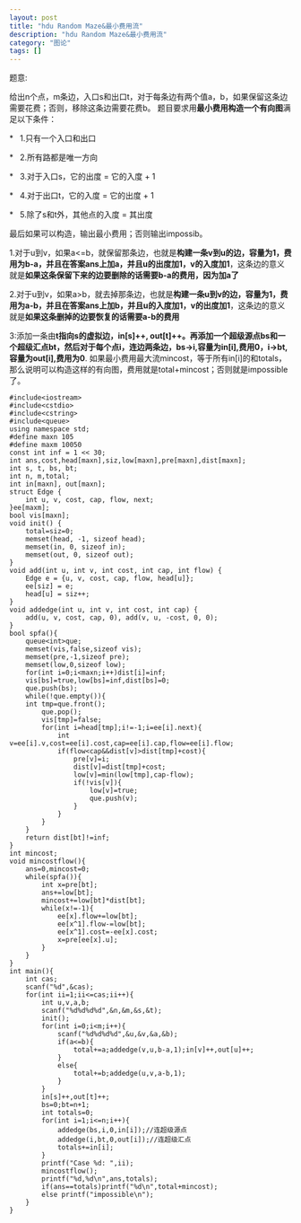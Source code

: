 ```yaml
---
layout: post
title: "hdu Random Maze&最小费用流"
description: "hdu Random Maze&最小费用流"
category: "图论"
tags: []
---
```



题意:

给出n个点，m条边，入口s和出口t，对于每条边有两个值a，b，如果保留这条边需要花费；否则，移除这条边需要花费b。
题目要求用**最小费用构造一个有向图**满足以下条件：

*   1.只有一个入口和出口

*   2.所有路都是唯一方向

*   3.对于入口s，它的出度 = 它的入度 + 1

*   4.对于出口t，它的入度 = 它的出度 + 1

*   5.除了s和t外，其他点的入度 = 其出度

最后如果可以构造，输出最小费用；否则输出impossib。

1.对于u到v，如果a<=b，就保留那条边，也就是**构建一条v到u的边，容量为1，费用为b-a，并且在答案ans上加a，并且u的出度加1，v的入度加1**，这条边的意义就是**如果这条保留下来的边要删除的话需要b-a的费用，因为加a了**

2.对于u到v，如果a>b，就去掉那条边，也就是**构建一条u到v的边，容量为1，费用为a-b，并且在答案ans上加b，并且u的入度加1，v的出度加1**，这条边的意义就是**如果这条删掉的边要恢复的话需要a-b的费用**

3:添加一条由**t指向s的虚拟边，in[s]++, out[t]++。再添加一个超级源点bs和一个超级汇点bt，然后对于每个点i，连边两条边，bs->i,容量为in[i],费用0，i->bt,容量为out[i],费用为0**.
如果最小费用最大流mincost，等于所有in[i]的和totals，那么说明可以构造这样的有向图，费用就是total+mincost；否则就是impossible了。


	
	#include<iostream>
	#include<cstdio>
	#include<cstring>
	#include<queue>
	using namespace std;
	#define maxn 105
	#define maxm 10050
	const int inf = 1 << 30;
	int ans,cost,head[maxn],siz,low[maxn],pre[maxn],dist[maxn];
	int s, t, bs, bt;
	int n, m,total;
	int in[maxn], out[maxn];
	struct Edge {
		int u, v, cost, cap, flow, next;
	}ee[maxm];
	bool vis[maxn];
	void init() {
		total=siz=0;
		memset(head, -1, sizeof head);
		memset(in, 0, sizeof in);
		memset(out, 0, sizeof out);
	}
	void add(int u, int v, int cost, int cap, int flow) {
		Edge e = {u, v, cost, cap, flow, head[u]};
		ee[siz] = e;
		head[u] = siz++;
	}
	void addedge(int u, int v, int cost, int cap) {
		add(u, v, cost, cap, 0), add(v, u, -cost, 0, 0);
	}
	bool spfa(){
		queue<int>que;
		memset(vis,false,sizeof vis);
		memset(pre,-1,sizeof pre);
		memset(low,0,sizeof low);
		for(int i=0;i<maxn;i++)dist[i]=inf;
		vis[bs]=true,low[bs]=inf,dist[bs]=0;
		que.push(bs);
		while(!que.empty()){
		int tmp=que.front();
			que.pop();
			vis[tmp]=false;
			for(int i=head[tmp];i!=-1;i=ee[i].next){
				int v=ee[i].v,cost=ee[i].cost,cap=ee[i].cap,flow=ee[i].flow;
				if(flow<cap&&dist[v]>dist[tmp]+cost){
					pre[v]=i;
					dist[v]=dist[tmp]+cost;
					low[v]=min(low[tmp],cap-flow);
					if(!vis[v]){
						low[v]=true;
						que.push(v);
					}
				}
			}
		}
		return dist[bt]!=inf;
	}
	int mincost;
	void mincostflow(){
		ans=0,mincost=0;
		while(spfa()){
			int x=pre[bt];
			ans+=low[bt];
			mincost+=low[bt]*dist[bt];
			while(x!=-1){
				ee[x].flow+=low[bt];
				ee[x^1].flow-=low[bt];
				ee[x^1].cost=-ee[x].cost;
				x=pre[ee[x].u];
			}
		}
	}
	int main(){
		int cas;
		scanf("%d",&cas);
		for(int ii=1;ii<=cas;ii++){
			int u,v,a,b;
			scanf("%d%d%d%d",&n,&m,&s,&t);
			init();
			for(int i=0;i<m;i++){
				scanf("%d%d%d%d",&u,&v,&a,&b);
				if(a<=b){
					total+=a;addedge(v,u,b-a,1);in[v]++,out[u]++;
				}
				else{
					total+=b;addedge(u,v,a-b,1);
				}
			}
			in[s]++,out[t]++;
			bs=0;bt=n+1;
			int totals=0;
			for(int i=1;i<=n;i++){
				addedge(bs,i,0,in[i]);//连超级源点
				addedge(i,bt,0,out[i]);//连超级汇点
				totals+=in[i];
			}
			printf("Case %d: ",ii);
			mincostflow();
			printf("%d,%d\n",ans,totals);
			if(ans==totals)printf("%d\n",total+mincost);
			else printf("impossible\n");
		}
	}
 


